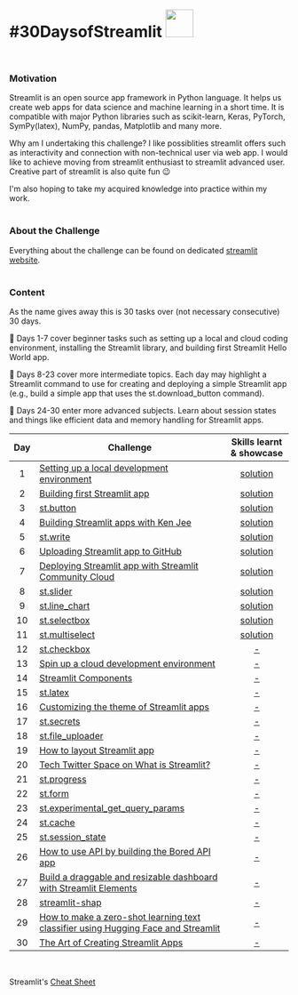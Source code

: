 
# #30DaysofStreamlit <img src="https://github.com/mBohunickaCharles/30DaysofStreamlit/blob/main/streamlit-mark-color.png" width="50"/>  <br><br/> 

### Motivation

Streamlit is an open source app framework in Python language. It helps us create web apps for data science and machine learning in a short time. It is compatible with major Python libraries such as scikit-learn, Keras, PyTorch, SymPy(latex), NumPy, pandas, Matplotlib and many more.

Why am I undertaking this challenge? I like possiblities streamlit offers such as interactivity and connection with non-technical user via web app. I would like to achieve moving from streamlit enthusiast to streamlit advanced user. Creative part of streamlit is also quite fun 😉

I'm also hoping to take my acquired knowledge into practice within my work. <br><br/>   

### About the Challenge

Everything about the challenge can be found on dedicated [streamlit website](https://blog.streamlit.io/30-days-of-streamlit/). <br> <br/>   

### Content

As the name gives away this is 30 tasks over (not necessary consecutive) 30 days.

📆 Days 1-7 cover beginner tasks such as setting up a local and cloud coding environment, installing the Streamlit library, and building first Streamlit Hello World app.

📆 Days 8-23 cover more intermediate topics. Each day may highlight a Streamlit command to use for creating and deploying a simple Streamlit app (e.g., build a simple app that uses the st.download_button command).

📆 Days 24-30 enter more advanced subjects. Learn about session states and things like efficient data and memory handling for Streamlit apps.

| Day | Challenge | Skills learnt & showcase |
|:---:|-----------|:--------:|
| 1 | [Setting up a local development environment](https://30days.streamlit.app/) | [solution](https://github.com/mBohunickaCharles/30DaysofStreamlit/blob/master/Day_1/README.md) |
| 2 | [Building first Streamlit app](https://30days.streamlit.app/?challenge=Day+2) | [solution](https://github.com/mBohunickaCharles/30DaysofStreamlit/blob/master/Day_2/README.md) |
| 3 | [st.button](https://30days.streamlit.app/?challenge=Day+3) | [solution](https://github.com/mBohunickaCharles/30DaysofStreamlit/blob/master/Day_3/README.md) |
| 4 | [Building Streamlit apps with Ken Jee](https://30days.streamlit.app/?challenge=Day+4) | [solution](https://github.com/mBohunickaCharles/30DaysofStreamlit/blob/master/Day_4/README.md) |
| 5 | [st.write](https://30days.streamlit.app/?challenge=Day+5) | [solution](https://github.com/mBohunickaCharles/30DaysofStreamlit/blob/master/Day_5/README.md) |
| 6 | [Uploading Streamlit app to GitHub](https://30days.streamlit.app/?challenge=Day+6) | [solution](https://github.com/mBohunickaCharles/30DaysofStreamlit/blob/master/Day_6/README.md) |
| 7 | [Deploying Streamlit app with Streamlit Community Cloud](https://30days.streamlit.app/?challenge=Day+7) | [solution](https://github.com/mBohunickaCharles/30DaysofStreamlit/blob/master/Day_7/README.md) |
| 8 | [st.slider](https://30days.streamlit.app/?challenge=Day+8) | [solution](https://github.com/mBohunickaCharles/30DaysofStreamlit/blob/master/Day_8/README.md) |
| 9 | [st.line_chart](https://30days.streamlit.app/?challenge=Day+9) | [solution](https://github.com/mBohunickaCharles/30DaysofStreamlit/blob/master/Day_9/README.md) |
| 10 | [st.selectbox](https://30days.streamlit.app/?challenge=Day+10) | [solution](https://github.com/mBohunickaCharles/30DaysofStreamlit/blob/master/Day_10/README.md) |
| 11 | [st.multiselect](https://30days.streamlit.app/?challenge=Day+11) | [solution](https://github.com/mBohunickaCharles/30DaysofStreamlit/blob/master/Day_11/README.md) |
| 12 | [st.checkbox](https://30days.streamlit.app/?challenge=Day+12) | [-]() |
| 13 | [Spin up a cloud development environment](https://30days.streamlit.app/?challenge=Day+13) | [-]() |
| 14 | [Streamlit Components](https://30days.streamlit.app/?challenge=Day+14) | [-]() |
| 15 | [st.latex](https://30days.streamlit.app/?challenge=Day+15) | [-]() |
| 16 | [Customizing the theme of Streamlit apps](https://30days.streamlit.app/?challenge=Day+16) | [-]() |
| 17 | [st.secrets](https://30days.streamlit.app/?challenge=Day+17) | [-]() |
| 18 | [st.file_uploader](https://30days.streamlit.app/?challenge=Day+18) | [-]() |
| 19 | [How to layout Streamlit app](https://30days.streamlit.app/?challenge=Day+19) | [-]() |
| 20 | [Tech Twitter Space on What is Streamlit?](https://30days.streamlit.app/?challenge=Day+20) | [-]() |
| 21 | [st.progress](https://30days.streamlit.app/?challenge=Day+21) | [-]() |
| 22 | [st.form](https://30days.streamlit.app/?challenge=Day+22) | [-]() |
| 23 | [st.experimental_get_query_params](https://30days.streamlit.app/?challenge=Day+23) | [-]() |
| 24 | [st.cache](https://30days.streamlit.app/?challenge=Day+24) | [-]() |
| 25 | [st.session_state](https://30days.streamlit.app/?challenge=Day+25) | [-]() |
| 26 | [How to use API by building the Bored API app](https://30days.streamlit.app/?challenge=Day+46) | [-]() |
| 27 | [Build a draggable and resizable dashboard with Streamlit Elements](https://30days.streamlit.app/?challenge=Day+27) | [-]() |
| 28 | [streamlit-shap](https://30days.streamlit.app/?challenge=Day+28) | [-]() |
| 29 | [How to make a zero-shot learning text classifier using Hugging Face and Streamlit](https://30days.streamlit.app/?challenge=Day+29) | [-]() |
| 30 | [The Art of Creating Streamlit Apps](https://30days.streamlit.app/?challenge=Day+30) | [-]() |
<br/>

Streamlit's [Cheat Sheet](https://docs.streamlit.io/library/cheatsheet)
